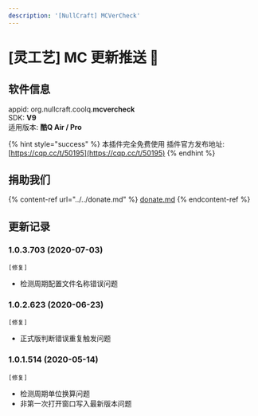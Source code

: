 ```yaml
---
description: '[NullCraft] MCVerCheck'
---
```


# \[灵工艺] MC 更新推送 🔧

## 软件信息

appid: org.nullcraft.coolq.**mcvercheck**\
SDK: **V9**\
适用版本: **酷Q Air / Pro**

{% hint style="success" %}
本插件完全免费使用  插件官方发布地址:[https://cqp.cc/t/50195](https://cqp.cc/t/50195)
{% endhint %}

## 捐助我们

{% content-ref url="../../donate.md" %}
[donate.md](../../donate.md)
{% endcontent-ref %}

## 更新记录

### 1.0.3.703 (2020-07-03)

`[修复]`

* 检测周期配置文件名称错误问题

### 1.0.2.623 (2020-06-23)

`[修复]`

* 正式版判断错误重复触发问题

### 1.0.1.514 (2020-05-14)

`[修复]`

* 检测周期单位换算问题
* 非第一次打开窗口写入最新版本问题
